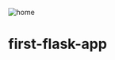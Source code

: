 ![home](https://user-images.githubusercontent.com/90358066/204920589-71827e4f-9325-4241-8672-686e2c7e3028.png)
# first-flask-app
